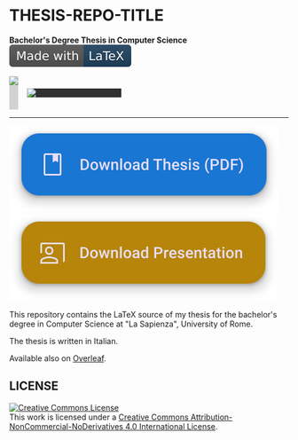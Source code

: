 # THESIS-REPO-TITLE

**Bachelor's Degree Thesis in Computer Science**
<a href="https://www.overleaf.com/read/xdjkjrjcqyym">
    <img src=".github/assets/made-with-latex.svg" alt="Made with LaTeX">
</a>

<div style="display: flex; align-items: center;">
<img src="https://www.uniroma1.it/sites/default/files/images/logo/sapienza-big.png" height="60" style="background-color: #d2d2d2; margin-right: 16px;">
<img src="https://gyala.com/wp-content/uploads/2021/11/Logo_GYALA-2048x455.png" width="170" style="background-color: #303030; max-height: 60px; ">
</div>

---

<a href="https://simonesestito.github.io/THESIS-REPO-TITLE/">
    <img src=".github/assets/thesis-button.svg" alt="Download Thesis">
</a>
<a href="https://example.com">
    <img src=".github/assets/presentation-button.svg" alt="Download Presentation">
</a>

This repository contains the LaTeX source of my thesis for the bachelor's degree
in Computer Science at "La Sapienza", University of Rome.

The thesis is written in Italian.

Available also on [Overleaf](https://www.overleaf.com/read/xdjkjrjcqyym).

## LICENSE

<a rel="license" href="http://creativecommons.org/licenses/by-nc-nd/4.0/"><img alt="Creative Commons License" style="border-width:0" src="https://i.creativecommons.org/l/by-nc-nd/4.0/88x31.png" /></a><br />This work is licensed under a <a rel="license" href="http://creativecommons.org/licenses/by-nc-nd/4.0/">Creative Commons Attribution-NonCommercial-NoDerivatives 4.0 International License</a>.

